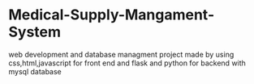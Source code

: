 # Medical-Supply-Mangament-System
web development and database managment project made by using css,html,javascript for front end and flask and python for backend with mysql database 

